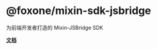 # @foxone/mixin-sdk-jsbridge

为前端开发者打造的 Mixin-JSBridge SDK

**[文档](https://fox-one.github.io/mixin-sdk-jsbridge/#/zh-CN)**

